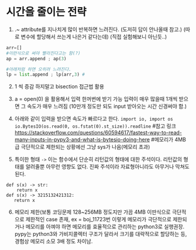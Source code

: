 # 시간을 줄이는 전략
1. .~ attribute를 지나치게 많이 반복하면 느려진다.
   (도저히 답이 안나올때 참고.)
   (따로 변수에 할당해서 쓰는게 나은거 같다는데)
   (직접 실험해보니 아닌듯..)
   
```python
arr=[]
#이런식으로 써야 빨라진다고는 함(?)
ap = arr.append ; ap(3)

#아래처럼 하면 오히려 느려진다.
lp = list.append ; lp(arr,3) #
```
2. 1 씩 증감 하지말고 bisection 접근법 활용

3. a = open(0) 을 활용해서 입력 한꺼번에 받기 가능
입력이 매우 많을때 1개씩 받으면 그 속도가 매우 느려짐
(10만개 정도만 되도 input 받아오는 시간
신경써야 함.)

4. 아래와 같이 입력을 받으면 속도가 빠르다고 한다.
`import io, import os`
`io.BytesIO(os.read(0, os.fstat(0).st_size)).readline`
#참고 링크
https://stackoverflow.com/questions/60594617/fastest-way-to-read-many-inputs-in-pypy3-and-what-is-bytesio-doing-here
#메모리가 4MB 급 극단적으로 제한되는 상황에선 그냥 sys가 나음(메모리 초과)

5. 특이한 형태 `->` 이는 함수에서 단순히 리턴값의 형태에 대한 주석이다.
리턴값의 형태를 알려줄뿐 아무런 영향도 없다.
진짜 주석이라 자료형아니라도 아무거나 막쳐도 된다.
```
def s(x) -> str:
    return x
def s(x) -> 3215132421312:
   return x
```

6. 메모리 제한(보통 코딩문제 128~256MB 정도지만 가끔 4MB 이딴식으로
극단적으로 제한적인 case 존재, ex = boj_11723번
이렇게 메모리가 극단적으로 제한되거나 메모리를 아껴야 하면
메모리를 효율적으로 관리하는 python3로 실행권장.
pypy는 python3와 가비지콜렉터 구조가 달라서
크기를 대략적으로 할당하는 등, 경험상 메모리 소모 3배 정도 차이남.